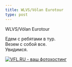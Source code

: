 ```yaml
---
title: WLVS/Vólan Eurotour
type: post
---
```

WLVS/Vólan Eurotour<br>
<p>Едем с ребятами в тур.<br>
Везем с собой все.<br>
Увидимся.<br>
</p>
<a href="http://vfl.ru/fotos/bcc7c1ca21100280.html"><img src="//images.vfl.ru/ii/1521922333/bcc7c1ca/21100280_m.jpg" alt="VFL.RU - ваш фотохостинг" title="VFL.RU - ваш фотохостинг" border="0"></a>

